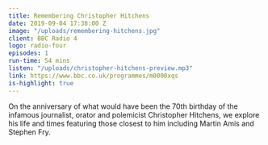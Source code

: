```yaml
---
title: Remembering Christopher Hitchens
date: 2019-09-04 17:38:00 Z
image: "/uploads/remembering-hitchens.jpg"
client: BBC Radio 4
logo: radio-four
episodes: 1
run-time: 54 mins
listen: "/uploads/christopher-hitchens-preview.mp3"
link: https://www.bbc.co.uk/programmes/m0000xqs
is-highlight: true
---
```


On the anniversary of what would have been the 70th birthday of the infamous journalist, orator and polemicist Christopher Hitchens, we explore his life and times featuring those closest to him including Martin Amis and Stephen Fry.